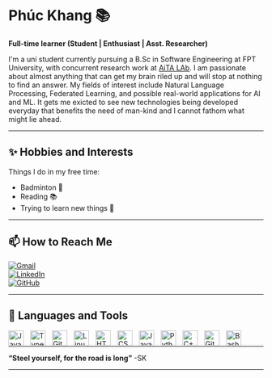 # Phúc Khang 📚

**Full-time learner (Student | Enthusiast | Asst. Researcher)**

I'm a uni student currently pursuing a B.Sc in Software Engineering at FPT University, with concurrent research work at [AiTA LAb](https://aita-lab.github.io/). I am passionate about almost anything that can get my brain riled up and will stop at nothing to find an answer. My fields of interest include Natural Language Processing, Federated Learning, and possible real-world applications for AI and ML. It gets me exicted to see new technologies being developed everyday that benefits the need of man-kind and I cannot fathom what might lie ahead.

---

## ✨ **Hobbies and Interests**

Things I do in my free time:

- Badminton 🏸
- Reading 📚
- Trying to learn new things 🚀

---

## 📫 **How to Reach Me**  

[![Gmail](https://img.shields.io/badge/-Gmail-D14836?style=flat&logo=gmail&logoColor=white)](npkhang2005@gmail.com)  
[![LinkedIn](https://img.shields.io/badge/-LinkedIn-0077B5?style=flat&logo=linkedin&logoColor=white)](https://www.linkedin.com/in/freeftish)  
[![GitHub](https://img.shields.io/badge/-GitHub-181717?style=flat&logo=github&logoColor=white)](https://github.com/Freeftish)  

---

## 🧰 **Languages and Tools**

<img align="left" alt="Java" width="30px" style="padding-right:10px;" src="https://cdn.jsdelivr.net/gh/devicons/devicon/icons/java/java-original.svg"/>
<img align="left" alt="TypeScript" width="30px" style="padding-right:10px;" src="https://cdn.jsdelivr.net/gh/devicons/devicon/icons/typescript/typescript-plain.svg" />
<img align="left" alt="Git" width="30px" style="padding-right:10px;" src="https://cdn.jsdelivr.net/gh/devicons/devicon/icons/git/git-original.svg" />
<img align="left" alt="Linux" width="30px" style="padding-right:10px;" src="https://cdn.jsdelivr.net/gh/devicons/devicon/icons/linux/linux-original.svg" />
<img align="left" alt="HTML" width="30px" style="padding-right:10px;" src="https://cdn.jsdelivr.net/gh/devicons/devicon/icons/html5/html5-plain.svg" />
<img align="left" alt="CSS" width="30px" style="padding-right:10px;" src="https://cdn.jsdelivr.net/gh/devicons/devicon/icons/css3/css3-plain.svg" />
<img align="left" alt="JavaScript" width="30px" style="padding-right:10px;" src="https://cdn.jsdelivr.net/gh/devicons/devicon/icons/javascript/javascript-plain.svg" />
<img align="left" alt="Python" width="30px" style="padding-right:10px;" src="https://cdn.jsdelivr.net/gh/devicons/devicon/icons/python/python-plain.svg" />
<img align="left" alt="C++" width="30px" style="padding-right:10px;" src="https://cdn.jsdelivr.net/gh/devicons/devicon/icons/cplusplus/cplusplus-line.svg" />
<img align="left" alt="GitHub" width="30px" style="padding-right:10px;" src="https://cdn.jsdelivr.net/gh/devicons/devicon/icons/github/github-original.svg" />
<img align="left" alt="Bash" width="30px" style="padding-right:10px;" src="https://cdn.jsdelivr.net/gh/devicons/devicon/icons/bash/bash-original.svg" />
<br />

---

**“Steel yourself, for the road is long”** -SK  

---
